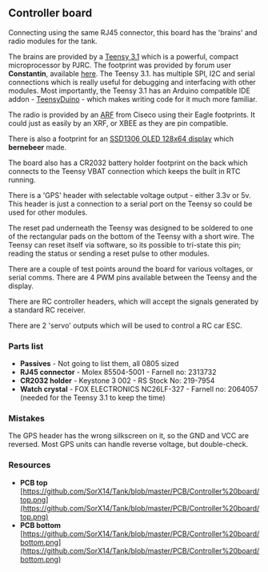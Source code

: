 ## Controller board ##

Connecting using the same RJ45 connector, this board has the 'brains' and radio modules for the tank.

The brains are provided by a [Teensy 3.1](https://www.pjrc.com/teensy/teensy31.html) which is a powerful, compact microprocessor by PJRC. The footprint was provided by forum user **Constantin**, available [here](http://forum.pjrc.com/threads/24637-Updated-Teensy-3-1-and-Teensy-3-0-Eagle-libraries). The Teensy 3.1. has multiple SPI, I2C and serial connections which is really useful for debugging and interfacing with other modules. Most importantly, the Teensy 3.1 has an Arduino compatible IDE addon - [TeensyDuino](https://www.pjrc.com/teensy/teensyduino.html) - which makes writing code for it much more familiar.

The radio is provided by an [ARF](http://shop.ciseco.co.uk/arf-high-power-radio-transceiver/) from Ciseco using their Eagle footprints. It could just as easily by an XRF, or XBEE as they are pin compatible.

There is also a footprint for an [SSD1306 OLED 128x64 display](http://forum.hobbycomponents.com/viewtopic.php?f=39&t=1517) which **bernebeer** made. 

The board also has a CR2032 battery holder footprint on the back which connects to the Teensy VBAT connection which keeps the built in RTC running.

There is a 'GPS' header with selectable voltage output - either 3.3v or 5v. This header is just a connection to a serial port on the Teensy so could be used for other modules.

The reset pad underneath the Teensy was designed to be soldered to one of the rectangular pads on the bottom of the Teensy with a short wire. The Teensy can reset itself via software, so its possible to tri-state this pin; reading the status or sending a reset pulse to other modules.

There are a couple of test points around the board for various voltages, or serial comms. There are 4 PWM pins available between the Teensy and the display.

There are RC controller headers, which will accept the signals generated by a standard RC receiver.

There are 2 'servo' outputs which will be used to control a RC car ESC.

### Parts list ###

- **Passives** - Not going to list them, all 0805 sized
- **RJ45 connector** - Molex 85504-5001 - Farnell no: 2313732
- **CR2032 holder** - Keystone 3 002 - RS Stock No: 219-7954
- **Watch crystal** - FOX ELECTRONICS NC26LF-327 - Farnell no: 2064057 (needed for the Teensy 3.1 to keep the time)

### Mistakes ###

The GPS header has the wrong silkscreen on it, so the GND and VCC are reversed. Most GPS units can handle reverse voltage, but double-check.

### Resources ###

- **PCB top** [https://github.com/SorX14/Tank/blob/master/PCB/Controller%20board/top.png](https://github.com/SorX14/Tank/blob/master/PCB/Controller%20board/top.png)
- **PCB bottom** [https://github.com/SorX14/Tank/blob/master/PCB/Controller%20board/bottom.png](https://github.com/SorX14/Tank/blob/master/PCB/Controller%20board/bottom.png)